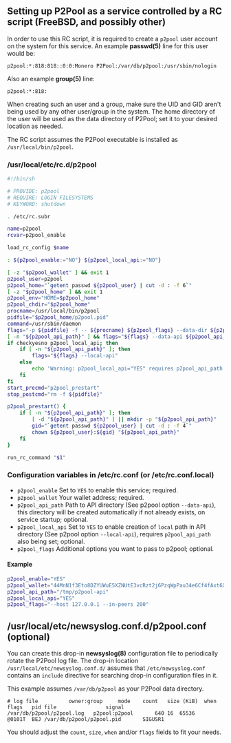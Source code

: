 ## Setting up P2Pool as a service controlled by a RC script (FreeBSD, and possibly other)

In order to use this RC script, it is required to create a `p2pool` user account on the system for this service. An example **passwd(5)** line for this user would be:
```
p2pool:*:818:818::0:0:Monero P2Pool:/var/db/p2pool:/usr/sbin/nologin
```
Also an example **group(5)** line:
```
p2pool:*:818:
```

When creating such an user and a group, make sure the UID and GID aren't being used by any other user/group in the system. The home directory of the user will be used as the data directory of P2Pool; set it to your desired location as needed.

The RC script assumes the P2Pool executable is installed as `/usr/local/bin/p2pool`.

### /usr/local/etc/rc.d/p2pool
```sh
#!/bin/sh

# PROVIDE: p2pool
# REQUIRE: LOGIN FILESYSTEMS
# KEYWORD: shutdown

. /etc/rc.subr

name=p2pool
rcvar=p2pool_enable

load_rc_config $name

: ${p2pool_enable:="NO"} ${p2pool_local_api:="NO"}

[ -z "$p2pool_wallet" ] && exit 1
p2pool_user=p2pool
p2pool_home="`getent passwd ${p2pool_user} | cut -d : -f 6`"
[ -z "$p2pool_home" ] && exit 1
p2pool_env="HOME=$p2pool_home"
p2pool_chdir="$p2pool_home"
procname=/usr/local/bin/p2pool
pidfile="$p2pool_home/p2pool.pid"
command=/usr/sbin/daemon
flags="-p ${pidfile} -f -- ${procname} ${p2pool_flags} --data-dir ${p2pool_home} --wallet ${p2pool_wallet}"
[ -n "${p2pool_api_path}" ] && flags="${flags} --data-api ${p2pool_api_path}"
if checkyesno p2pool_local_api; then
	if [ -n "${p2pool_api_path}" ]; then
		flags="${flags} --local-api"
	else
		echo 'Warning: p2pool_local_api="YES" requires p2pool_api_path being set, ignoring' 1>&2
	fi
fi
start_precmd="p2pool_prestart"
stop_postcmd="rm -f ${pidfile}"

p2pool_prestart() {
	if [ -n "${p2pool_api_path}" ]; then
		[ -d "${p2pool_api_path}" ] || mkdir -p "${p2pool_api_path}"
		gid="`getent passwd ${p2pool_user} | cut -d : -f 4`"
		chown ${p2pool_user}:${gid} "${p2pool_api_path}"
	fi
}

run_rc_command "$1"
```

### Configuration variables in /etc/rc.conf (or /etc/rc.conf.local)

* `p2pool_enable` Set to `YES` to enable this service; required.
* `p2pool_wallet` Your wallet address; required.
* `p2pool_api_path` Path to API directory (See p2pool option `--data-api`), this directory will be created automatically if not already exists, on service startup; optional.
* `p2pool_local_api` Set to `YES` to enable creation of `local` path in API directory (See p2pool option `--local-api`), requires `p2pool_api_path` also being set; optional.
* `p2pool_flags` Additional options you want to pass to p2pool; optional.

#### Example
```sh
p2pool_enable="YES"
p2pool_wallet="44MnN1f3Eto8DZYUWuE5XZNUtE3vcRzt2j6PzqWpPau34e6Cf4fAxt6X2MBmrm6F9YMEiMNjN6W4Shn4pLcfNAja621jwyg"
p2pool_api_path="/tmp/p2pool-api"
p2pool_local_api="YES"
p2pool_flags="--host 127.0.0.1 --in-peers 200"
```

## /usr/local/etc/newsyslog.conf.d/p2pool.conf (optional)

You can create this drop-in **newsyslog(8)** configuration file to periodically rotate the P2Pool log file. The drop-in location `/usr/local/etc/newsyslog.conf.d/` assumes that `/etc/newsyslog.conf` contains an `include` directive for searching drop-in configuration files in it.

This example assumes `/var/db/p2pool` as your P2Pool data directory.

```
# log file			owner:group		mode	count	size (KiB)	when	flags	pid file				signal
/var/db/p2pool/p2pool.log	p2pool:p2pool		640	16	65536		@0101T	BEJ	/var/db/p2pool/p2pool.pid		SIGUSR1
```

You should adjust the `count`, `size`, `when` and/or `flags` fields to fit your needs.
